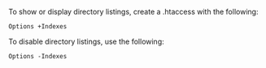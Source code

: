 To show or display directory listings, create a .htaccess with the following:
```
Options +Indexes
```
To disable directory listings, use the following:
```
Options -Indexes
```